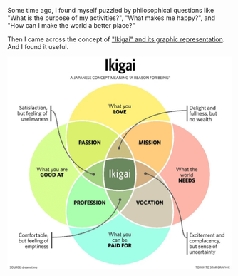 Some time ago, 
I found myself puzzled by philosophical questions like 
"What is the purpose of my activities?", 
"What makes me happy?", 
and "How can I make the world a better place?"

Then I came across the concept of ["Ikigai" and its graphic representation](https://hyperisland.com/en/blog/thought-leadership/feeling-drained-at-work). 
And I found it useful.
                                            
![](/files/posts/2024/08/b99f499c-a3bd-4ccf-8fc9-08811d872d01.png)

